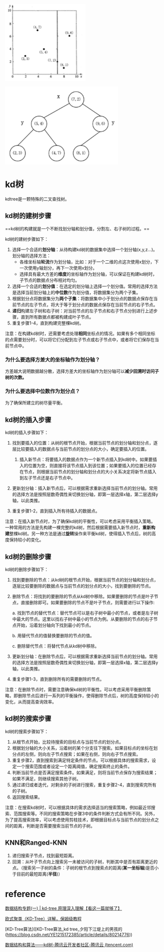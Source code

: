 ![image-20230816122533187](image/image-20230816122533187.png)



![image-20230816122301802](image/image-20230816122301802.png)

# kd树

kdtree是一颗特殊的二叉查找树。

## kd树的建树步骤

==kd树的构建就是一个不断找划分轴和划分值，分割左、右子树的过程。==

kd树的建树步骤如下：

1. 选择一个合适的**划分轴**：从待构建kd树的数据集中选择一个划分轴(x,y,z...)。划分轴的选择方法：
    -   各维坐标轴**轮流**作为划分轴，比如：对于一个二维的点这次使用x划分，下一次使用y轴划分，再下一次使用x划分。
    -   选择具有最大方差的**维度**的坐标轴作为划分轴，可以保证在构建kd树时，子节点的数据点分布相对均匀。
2. 选择一个合适的**划分值**：在选定的划分轴上选择一个划分值。常用的选择方法是选择当前划分轴上的**中位数**作为划分值，将数据集分为两个子集。
3. 根据划分点将数据集分为**两个子集**：将数据集中小于划分点的数据点保存在当前节点的左子节点，将大于等于划分点的数据点保存在当前节点的右子节点。
4. **递归**构建左子树和右子树：对当前节点的左子节点和右子节点分别进行上述步骤，直到所有数据点都被构建成叶子节点。
5. 重复步骤1-4，直到构建完整棵kd树。

注意：在构建kd树时，还需要考虑处理**相同**坐标点的情况。如果有多个相同坐标的点需要划分时，可以将它们分配到左子节点或右子节点中，或者将它们保存在当前节点中。

### 为什么要选择方差大的坐标轴作为划分轴？

方差越大说明数据越分散，选择方差大的坐标轴作为划分轴可以**减少回溯时访问子树的次数。**

### 为什么要选择中位数作为划分点？

为了确保所建立的树尽量平衡。



## kd树的插入步骤

kd树的插入步骤如下：

1. 找到要插入的位置：从树的根节点开始，根据当前节点的划分轴和划分点，逐层比较要插入的数据点与当前节点的划分点的大小，确定要插入的位置。
    1. 插入新节点：将要插入的数据点作为一个新节点插入到kd树中。如果要插入的位置为空，则直接将该节点插入到该位置；如果要插入的位置已经存在节点，则根据当前节点的划分轴和划分点的大小关系决定将新节点插入到左子节点还是右子节点中。

2. 更新划分轴：插入新节点后，可以根据需求重新选择当前节点的划分轴。常用的选择方法是按照层数奇偶性来切换划分轴，即第一层选择x轴，第二层选择y轴，以此类推。
3. 重复步骤1-2，直到插入所有待插入的数据点。

注意：在插入新节点时，为了确保kd树的平衡性，可以考虑采用平衡插入策略。一种常用的方法是先构建一棵完整的kd树，然后根据需要插入新节点时，**重新构建**整棵kd树。另一种方法是通过**旋转**操作来平衡kd树，使得插入节点后，树的高度保持较小的变化。



## kd树的删除步骤

kd树的删除步骤如下：

1. 找到要删除的节点：从kd树的根节点开始，根据当前节点的划分轴和划分点，逐层比较要删除的数据点与当前节点的划分点的大小，找到要删除的节点。

2. 删除节点：将找到的要删除的节点从kd树中移除。如果要删除的节点是叶子节点，直接删除即可。如果要删除的节点不是叶子节点，则需要进行以下操作:

   a. 找到节点的替代节点：替代节点可以是右子树中最小的节点，或者是左子树中最大的节点。这里以找右子树中最小的节点为例。从要删除的节点的右子节点开始，沿着划分轴向下找到最小的节点。

   b. 用替代节点的值替换要删除的节点的值。

   c. 删除替代节点：将替代节点从kd树中移除。

3. 更新划分轴：在删除节点后，可以根据需求重新选择当前节点的划分轴。常用的选择方法是按照层数奇偶性来切换划分轴，即第一层选择x轴，第二层选择y轴，以此类推。

4. 重复步骤1-3，直到删除所有的需要删除的节点。

注意：在删除节点时，需要注意确保kd树的平衡性。可以考虑采用平衡删除策略，即删除节点后进行一系列的平衡操作，使得删除节点后，树的高度保持较小的变化，从而提高查询效率。



## kd树的搜索步骤

kd树的搜索步骤如下：

1. 从根节点开始，比较待搜索的目标点与当前节点的划分点。
2. 根据划分轴的大小关系，沿着树的某个分支往下搜索。如果目标点的坐标在划分点的左侧，则向左子节点搜索；如果在右侧，则向右子节点搜索。
3. 重复步骤2，直到搜索到满足特定条件的节点。可以根据具体的搜索需求，设定一个搜索范围或者设定一个距离阈值，确定搜索终止的条件。
4. 判断当前节点是否满足搜索条件。如果满足，则将当前节点保存为搜索结果；如果不满足，则继续搜索其他子树。
5. 通过递归或者迭代，对剩余的子树进行搜索，重复步骤2-4，直到搜索完所有的子树。
6. 返回搜索结果。

注意：在搜索kd树时，可以根据具体的需求选择适当的搜索策略，例如最近邻搜索、范围搜索等。不同的搜索策略在步骤3中的条件判断方式会有所不同。另外，为了提高搜索效率，可以考虑使用剪枝技术，即根据目标点与当前节点的划分点之间的距离，判断是否需要搜索当前节点的子树。



## KNN和Ranged-KNN

1.   递归搜索子节点，找到最短距离。
2.   回溯：从叶子节点向上搜索另一未被访问的子树，判断其中是否有距离更近的点。（搜索另一子树的条件：子树的根节点到搜索点的距离(**某一坐标轴**)是否小于目前的最短距离(**半径**)）





# reference

[数据结构专题(一) | kd-tree 原理深入理解【看这一篇就够了】](https://zhuanlan.zhihu.com/p/529487972)

[欧式聚类（KD-Tree）详解，保姆级教程](https://zhuanlan.zhihu.com/p/402555908)

[KD-Tree算法]([KD-Tree算法_kd tree_夕阳下江堤上的男孩的(https://blog.csdn.net/YE1215172385/article/details/80214776))

[数据结构和算法——kd树-腾讯云开发者社区-腾讯云 (tencent.com)](https://cloud.tencent.com/developer/article/1060801?areaSource=106005.14)